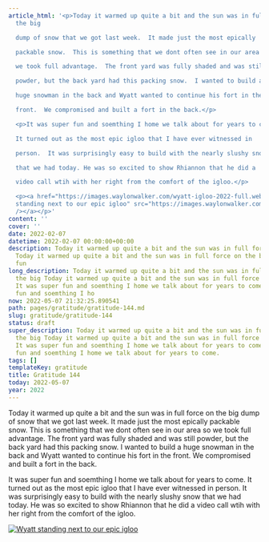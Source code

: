 ```yaml
---
article_html: '<p>Today it warmed up quite a bit and the sun was in full force on
  the big

  dump of snow that we got last week.  It made just the most epically

  packable snow.  This is something that we dont often see in our area so

  we took full advantage.  The front yard was fully shaded and was still

  powder, but the back yard had this packing snow.  I wanted to build a

  huge snowman in the back and Wyatt wanted to continue his fort in the

  front.  We compromised and built a fort in the back.</p>

  <p>It was super fun and soemthing I home we talk about for years to come.

  It turned out as the most epic igloo that I have ever witnessed in

  person.  It was surprisingly easy to build with the nearly slushy snow

  that we had today. He was so excited to show Rhiannon that he did a

  video call wtih with her right from the comfort of the igloo.</p>

  <p><a href="https://images.waylonwalker.com/wyatt-igloo-2022-full.webp"><img alt="Wyatt
  standing next to our epic igloo" src="https://images.waylonwalker.com/wyatt-igloo-2022.webp"
  /></a></p>'
content: ''
cover: ''
date: 2022-02-07
datetime: 2022-02-07 00:00:00+00:00
description: Today it warmed up quite a bit and the sun was in full force on the big
  Today it warmed up quite a bit and the sun was in full force on the big It was super
  fun
long_description: Today it warmed up quite a bit and the sun was in full force on
  the big Today it warmed up quite a bit and the sun was in full force on the big
  It was super fun and soemthing I home we talk about for years to come. It was super
  fun and soemthing I ho
now: 2022-05-07 21:32:25.890541
path: pages/gratitude/gratitude-144.md
slug: gratitude/gratitude-144
status: draft
super_description: Today it warmed up quite a bit and the sun was in full force on
  the big Today it warmed up quite a bit and the sun was in full force on the big
  It was super fun and soemthing I home we talk about for years to come. It was super
  fun and soemthing I home we talk about for years to come.
tags: []
templateKey: gratitude
title: Gratitude 144
today: 2022-05-07
year: 2022
---
```


Today it warmed up quite a bit and the sun was in full force on the big
dump of snow that we got last week.  It made just the most epically
packable snow.  This is something that we dont often see in our area so
we took full advantage.  The front yard was fully shaded and was still
powder, but the back yard had this packing snow.  I wanted to build a
huge snowman in the back and Wyatt wanted to continue his fort in the
front.  We compromised and built a fort in the back.

It was super fun and soemthing I home we talk about for years to come.
It turned out as the most epic igloo that I have ever witnessed in
person.  It was surprisingly easy to build with the nearly slushy snow
that we had today. He was so excited to show Rhiannon that he did a
video call wtih with her right from the comfort of the igloo.

[![Wyatt standing next to our epic igloo](https://images.waylonwalker.com/wyatt-igloo-2022.webp)](https://images.waylonwalker.com/wyatt-igloo-2022-full.webp)